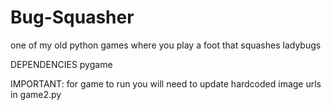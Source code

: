 # Bug-Squasher
one of my old python games where you play a foot that squashes ladybugs


DEPENDENCIES 
  pygame
  
IMPORTANT: for game to run you will need to update hardcoded image urls in game2.py
